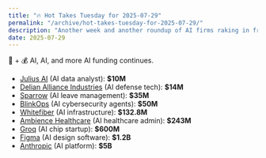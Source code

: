 ```yaml
---
title: "🔥 Hot Takes Tuesday for 2025-07-29"
permalink: "/archive/hot-takes-tuesday-for-2025-07-29/"
description: "Another week and another roundup of AI firms raking in fresh funding"
date: 2025-07-29
---
```


🤖 + 💰 AI, AI, and more AI funding continues.

* [Julius AI](https://www.techmeme.com/250728/p32#a250728p32) (AI data analyst): **$10M**
* [Delian Alliance Industries](https://www.techmeme.com/250729/p2#a250729p2) (AI defense tech): **$14M**
* [Sparrow](https://www.techmeme.com/250729/p25#a250729p25) (AI leave management): **$35M**
* [BlinkOps](https://www.techmeme.com/250728/p28#a250728p28) (AI cybersecurity agents): **$50M**
* [Whitefiber](https://www.techmeme.com/250729/p16#a250729p16) (AI infrastructure): **$132.8M**
* [Ambience Healthcare](https://www.techmeme.com/250729/p14#a250729p14) (AI healthcare admin): **$243M**
* [Groq](https://www.techmeme.com/250729/p35#a250729p35) (AI chip startup): **$600M**
* [Figma](https://www.techmeme.com/250729/p19#a250729p19) (AI design software): **$1.2B**
* [Anthropic](https://www.techmeme.com/250729/p26#a250729p26) (AI platform): **$5B**
